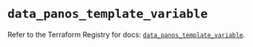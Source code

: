 # `data_panos_template_variable`

Refer to the Terraform Registry for docs: [`data_panos_template_variable`](https://registry.terraform.io/providers/paloaltonetworks/panos/2.0.5/docs/data-sources/template_variable).
